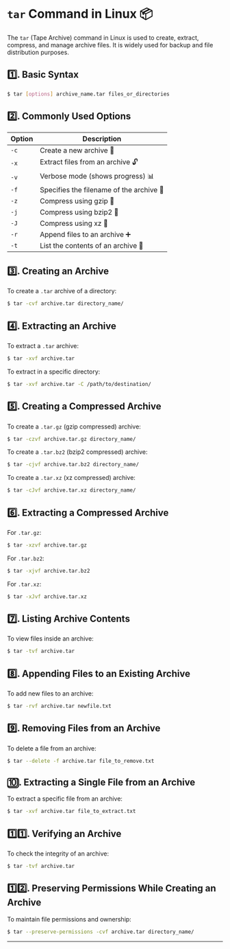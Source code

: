 
# **`tar` Command in Linux** 📦

The `tar` (Tape Archive) command in Linux is used to create, extract, compress, and manage archive files. It is widely used for backup and file distribution purposes.

## **1️⃣. Basic Syntax**
```bash
$ tar [options] archive_name.tar files_or_directories
```

## **2️⃣. Commonly Used Options**
| Option | Description |
|--------|-------------|
| `-c`   | Create a new archive 📂 |
| `-x`   | Extract files from an archive 🔓 |
| `-v`   | Verbose mode (shows progress) 📊 |
| `-f`   | Specifies the filename of the archive 📝 |
| `-z`   | Compress using gzip 💨 |
| `-j`   | Compress using bzip2 🐝 |
| `-J`   | Compress using xz 🔽 |
| `-r`   | Append files to an archive ➕ |
| `-t`   | List the contents of an archive 📑 |

## **3️⃣. Creating an Archive**
To create a `.tar` archive of a directory:
```bash
$ tar -cvf archive.tar directory_name/
```

## **4️⃣. Extracting an Archive**
To extract a `.tar` archive:
```bash
$ tar -xvf archive.tar
```
To extract in a specific directory:
```bash
$ tar -xvf archive.tar -C /path/to/destination/
```

## **5️⃣. Creating a Compressed Archive**
To create a `.tar.gz` (gzip compressed) archive:
```bash
$ tar -czvf archive.tar.gz directory_name/
```
To create a `.tar.bz2` (bzip2 compressed) archive:
```bash
$ tar -cjvf archive.tar.bz2 directory_name/
```
To create a `.tar.xz` (xz compressed) archive:
```bash
$ tar -cJvf archive.tar.xz directory_name/
```

## **6️⃣. Extracting a Compressed Archive**
For `.tar.gz`:
```bash
$ tar -xzvf archive.tar.gz
```
For `.tar.bz2`:
```bash
$ tar -xjvf archive.tar.bz2
```
For `.tar.xz`:
```bash
$ tar -xJvf archive.tar.xz
```

## **7️⃣. Listing Archive Contents**
To view files inside an archive:
```bash
$ tar -tvf archive.tar
```

## **8️⃣. Appending Files to an Existing Archive**
To add new files to an archive:
```bash
$ tar -rvf archive.tar newfile.txt
```

## **9️⃣. Removing Files from an Archive**
To delete a file from an archive:
```bash
$ tar --delete -f archive.tar file_to_remove.txt
```

## **🔟. Extracting a Single File from an Archive**
To extract a specific file from an archive:
```bash
$ tar -xvf archive.tar file_to_extract.txt
```

## **1️⃣1️⃣. Verifying an Archive**
To check the integrity of an archive:
```bash
$ tar -tvf archive.tar
```

## **1️⃣2️⃣. Preserving Permissions While Creating an Archive**
To maintain file permissions and ownership:
```bash
$ tar --preserve-permissions -cvf archive.tar directory_name/
```

---
```
